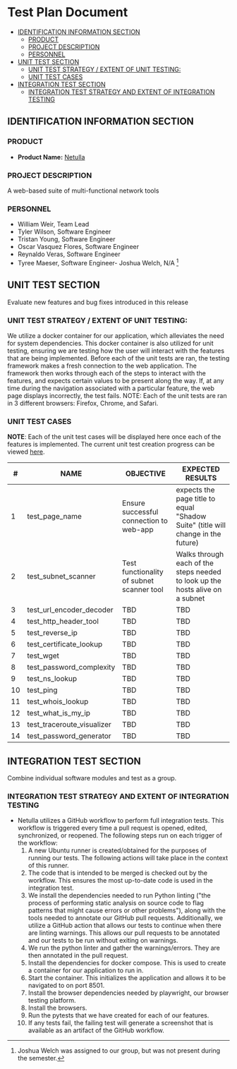 # Test Plan Document

- [IDENTIFICATION INFORMATION SECTION](#identification-information-section)
  - [PRODUCT](#product)
  - [PROJECT DESCRIPTION](#project-description)
  - [PERSONNEL](#personnel)
- [UNIT TEST SECTION](#unit-test-section)
  - [UNIT TEST STRATEGY / EXTENT OF UNIT TESTING:](#unit-test-strategy--extent-of-unit-testing)
  - [UNIT TEST CASES](#unit-test-cases)
- [INTEGRATION TEST SECTION](#integration-test-section)
  - [INTEGRATION TEST STRATEGY AND EXTENT OF INTEGRATION TESTING](#integration-test-strategy-and-extent-of-integration-testing)

## IDENTIFICATION INFORMATION SECTION

### PRODUCT

- **Product Name:** [Netulla](https://netulla.streamlit.app/)

### PROJECT DESCRIPTION

A web-based suite of multi-functional network tools

### PERSONNEL

- William Weir, Team Lead
- Tyler Wilson, Software Engineer
- Tristan Young, Software Engineer
- Oscar Vasquez Flores, Software Engineer
- Reynaldo Veras, Software Engineer
- Tyree Maeser, Software Engineer- Joshua Welch, N/A [^1]

[^1]: Joshua Welch was assigned to our group, but was not present during the semester.

## UNIT TEST SECTION

Evaluate new features and bug fixes introduced in this release

### UNIT TEST STRATEGY / EXTENT OF UNIT TESTING:

We utilize a docker container for our application, which alleviates the need for system dependencies. This docker container is also utilized for unit testing, ensuring we are testing how the user will interact with the features that are being implemented. Before each of the unit tests are ran, the testing framework makes a fresh connection to the web application. The framework then works through each of the steps to interact with the features, and expects certain values to be present along the way. If, at any time during the navigation associated with a particular feature, the web page displays incorrectly, the test fails. NOTE: Each of the unit tests are ran in 3 different browsers: Firefox, Chrome, and Safari.

### UNIT TEST CASES

**NOTE**: Each of the unit test cases will be displayed here once each of the features is implemented. The current unit test creation progress can be viewed [here](tests/test_frontend.py).

| \#  | NAME                       | OBJECTIVE                               | EXPECTED RESULTS                                                                 |
| --- | -------------------------- | --------------------------------------- | -------------------------------------------------------------------------------- |
| 1   | test_page_name             | Ensure successful connection to web-app | expects the page title to equal "Shadow Suite" (title will change in the future) |
| 2   | test_subnet_scanner        | Test functionality of subnet scanner tool | Walks through each of the steps needed to look up the hosts alive on a subnet |
| 3   | test_url_encoder_decoder   | TBD                                     | TBD                                                                              |
| 4   | test_http_header_tool      | TBD                                     | TBD                                                                              |
| 5   | test_reverse_ip            | TBD                                     | TBD                                                                              |
| 6   | test_certificate_lookup    | TBD                                     | TBD                                                                              |
| 7   | test_wget                  | TBD                                     | TBD                                                                              |
| 8   | test_password_complexity   | TBD                                     | TBD                                                                              |
| 9   | test_ns_lookup             | TBD                                     | TBD                                                                              |
| 10  | test_ping                  | TBD                                     | TBD                                                                              |
| 11  | test_whois_lookup          | TBD                                     | TBD                                                                              |
| 12  | test_what_is_my_ip         | TBD                                     | TBD                                                                              |
| 13  | test_traceroute_visualizer | TBD                                     | TBD                                                                              |
| 14  | test_password_generator    | TBD                                     | TBD                                                                              |

## INTEGRATION TEST SECTION

Combine individual software modules and test as a group.

### INTEGRATION TEST STRATEGY AND EXTENT OF INTEGRATION TESTING

- Netulla utilizes a GitHub workflow to perform full integration tests. This workflow is triggered every time a pull request is opened, edited, synchronized, or reopened. The following steps run on each trigger of the workflow:
  1. A new Ubuntu runner is created/obtained for the purposes of running our tests. The following actions will take place in the context of this runner.
  2. The code that is intended to be merged is checked out by the workflow. This ensures the most up-to-date code is used in the integration test.
  3. We install the dependencies needed to run Python linting ("the process of performing static analysis on source code to flag patterns that might cause errors or other problems"), along with the tools needed to annotate our GitHub pull requests. Additionally, we utilize a GitHub action that allows our tests to continue when there are linting warnings. This allows our pull requests to be annotated and our tests to be run without exiting on warnings.
  4. We run the python linter and gather the warnings/errors. They are then annotated in the pull request.
  5. Install the dependencies for docker compose. This is used to create a container for our application to run in.
  6. Start the container. This initializes the application and allows it to be navigated to on port 8501.
  7. Install the browser dependencies needed by playwright, our browser testing platform.
  8. Install the browsers.
  9. Run the pytests that we have created for each of our features.
  10. If any tests fail, the failing test will generate a screenshot that is available as an artifact of the GitHub workflow.
